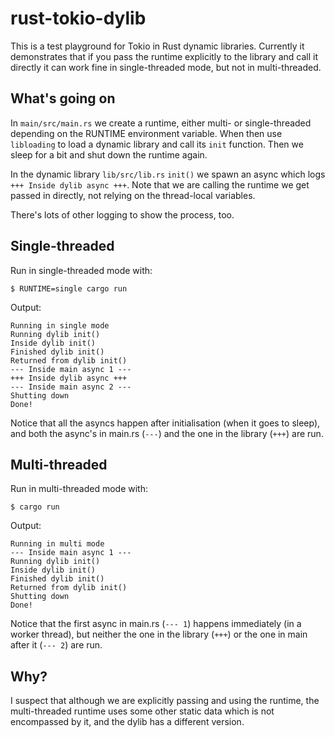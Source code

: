# rust-tokio-dylib

This is a test playground for Tokio in Rust dynamic libraries.  Currently it
demonstrates that if you pass the runtime explicitly to the library and
call it directly it can work fine in single-threaded mode, but not in
multi-threaded.

## What's going on

In `main/src/main.rs` we create a runtime, either multi- or single-threaded
depending on the RUNTIME environment variable.  When then use `libloading`
to load a dynamic library and call its `init` function.  Then we sleep for
a bit and shut down the runtime again.

In the dynamic library `lib/src/lib.rs` `init()` we spawn an async which logs
`+++ Inside dylib async +++`.  Note that we are calling the runtime we get
passed in directly, not relying on the thread-local variables.

There's lots of other logging to show the process, too.

## Single-threaded

Run in single-threaded mode with:

`$ RUNTIME=single cargo run`

Output:

```
Running in single mode
Running dylib init()
Inside dylib init()
Finished dylib init()
Returned from dylib init()
--- Inside main async 1 ---
+++ Inside dylib async +++
--- Inside main async 2 ---
Shutting down
Done!
```

Notice that all the asyncs happen after initialisation (when it goes to sleep),
and both the async's in main.rs (`---`) and the one in the library (`+++`)
are run.

## Multi-threaded

Run in multi-threaded mode with:

`$ cargo run`

Output:

```
Running in multi mode
--- Inside main async 1 ---
Running dylib init()
Inside dylib init()
Finished dylib init()
Returned from dylib init()
Shutting down
Done!
```

Notice that the first async in main.rs (`--- 1`) happens immediately (in a worker
thread), but neither the one in the library (`+++`) or the one in main after it
(`--- 2`) are run.

## Why?

I suspect that although we are explicitly passing and using the runtime, the
multi-threaded runtime uses some other static data which is not encompassed
by it, and the dylib has a different version.
